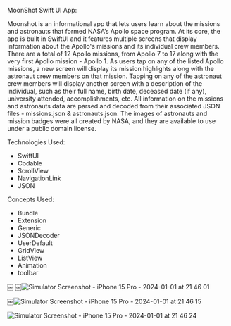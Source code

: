 MoonShot Swift UI App:

Moonshot is an informational app that lets users learn about the missions and astronauts that formed NASA’s Apollo space program.
At its core, the app is built in SwiftUI and it features multiple screens that display information about the Apollo's missions and its individual crew members. There are a total of 12 Apollo missions, from Apollo 7 to 17 along with the very first Apollo mission - Apollo 1.
As users tap on any of the listed Apollo missions, a new screen will display its mission highlights along with the astronaut crew members on that mission. Tapping on any of the astronaut crew members will display another screen with a description of the individual, such as their full name, birth date, deceased date (if any), university attended, accomplishments, etc.
All information on the missions and astronauts data are parsed and decoded from their associated JSON files - missions.json & astronauts.json. The images of astronauts and mission badges were all created by NASA, and they are available to use under a public domain license.


Technologies Used: 

* SwiftUI
* Codable
* ScrollView
* NavigationLink
* JSON


Concepts Used:
* Bundle
* Extension
*  Generic
*  JSONDecoder
*  UserDefault
* GridView
* ListView
* Animation
* toolbar 

￼
￼![Simulator Screenshot - iPhone 15 Pro - 2024-01-01 at 21 46 01](https://github.com/irnaaz22/MoonShot/assets/154470586/06445382-a1f0-4ed2-9706-f900154f922b)

￼![Simulator Screenshot - iPhone 15 Pro - 2024-01-01 at 21 46 15](https://github.com/irnaaz22/MoonShot/assets/154470586/02b84017-a138-45f2-8ae6-44cc8c35466d)

![Simulator Screenshot - iPhone 15 Pro - 2024-01-01 at 21 46 24](https://github.com/irnaaz22/MoonShot/assets/154470586/afa7a1ac-e844-4580-a788-25d172969eaf)

